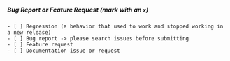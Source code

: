 ##### Bug Report or Feature Request (mark with an `x`)
```
- [ ] Regression (a behavior that used to work and stopped working in a new release)
- [ ] Bug report -> please search issues before submitting
- [ ] Feature request
- [ ] Documentation issue or request
```
